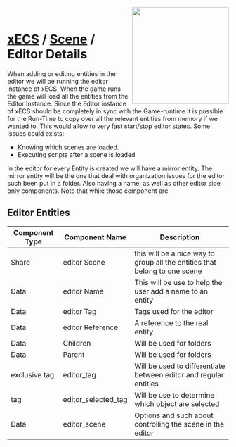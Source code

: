 <img src="https://i.imgur.com/TyjrCTS.jpg" align="right" width="220px" /> <br>
# [xECS](xECS.md) / [Scene](editor.md) / Editor Details

When adding or editing entities in the editor we will be running the editor instance of xECS. When the game runs the game will load all the entities from the Editor Instance. Since the Editor instance of xECS should be completely in sync with the Game-runtime it is possible for the Run-Time to copy over all the relevant entities from memory if we wanted to. This would allow to very fast start/stop editor states. Some Issues could exists:

* Knowing which scenes are loaded.
* Executing scripts after a scene is loaded

In the editor for every Entity is created we will have a mirror entity. The mirror entity will be the one that deal with organization issues for the editor such been put in a folder. Also having a name, as well as other editor side only components. Note that while those component are  

## Editor Entities

| Component Type | Component Name          | Description |
|----------------|-------------------------|-------------| 
| Share          | editor Scene            | this will be a nice way to group all the entities that belong to one scene |
| Data           | editor Name             | This will be use to help the user add a name to an entity |
| Data           | editor Tag              | Tags used for the editor |
| Data           | editor Reference        | A reference to the real entity |
| Data           | Children                | Will be used for folders |
| Data           | Parent                  | Will be used for folders |
| exclusive tag  | editor_tag              | Will be used to differentiate between editor and regular entities |
| tag            | editor_selected_tag     | Will be use to determine which object are selected |
| Data           | editor_scene            | Options and such about controlling the scene in the editor |
